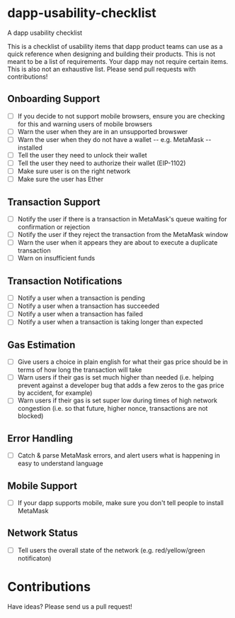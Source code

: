 # dapp-usability-checklist
A dapp usability checklist

This is a checklist of usability items that dapp product teams can use as a quick reference when designing and building their products. This is not meant to be a list of requirements. Your dapp may not require certain items. This is also not an exhaustive list. Please send pull requests with contributions!

## Onboarding Support

- [ ] If you decide to not support mobile browsers, ensure you are checking for this and warning users of mobile browsers
- [ ] Warn the user when they are in an unsupported browswer
- [ ] Warn the user when they do not have a wallet -- e.g. MetaMask -- installed
- [ ] Tell the user they need to unlock their wallet
- [ ] Tell the user they need to authorize their wallet (EIP-1102)
- [ ] Make sure user is on the right network
- [ ] Make sure the user has Ether

## Transaction Support

- [ ] Notify the user if there is a transaction in MetaMask's queue waiting for confirmation or rejection
- [ ] Notify the user if they reject the transaction from the MetaMask window
- [ ] Warn the user when it appears they are about to execute a duplicate transaction
- [ ] Warn on insufficient funds

## Transaction Notifications

- [ ] Notify a user when a transaction is pending
- [ ] Notify a user when a transaction has succeeded
- [ ] Notify a user when a transaction has failed
- [ ] Notify a user when a transaction is taking longer than expected

## Gas Estimation

- [ ] Give users a choice in plain english for what their gas price should be in terms of how long the transaction will take
- [ ] Warn users if their gas is set much higher than needed (i.e. helping prevent against a developer bug that adds a few zeros to the gas price by accident, for example)
- [ ] Warn users if their gas is set super low during times of high network congestion (i.e. so that future, higher nonce, transactions are not blocked)

## Error Handling

- [ ] Catch & parse MetaMask errors, and alert users what is happening in easy to understand language

## Mobile Support

- [ ] If your dapp supports mobile, make sure you don't tell people to install MetaMask

## Network Status

- [ ] Tell users the overall state of the network (e.g. red/yellow/green notificaton)



# Contributions

Have ideas? Please send us a pull request!

